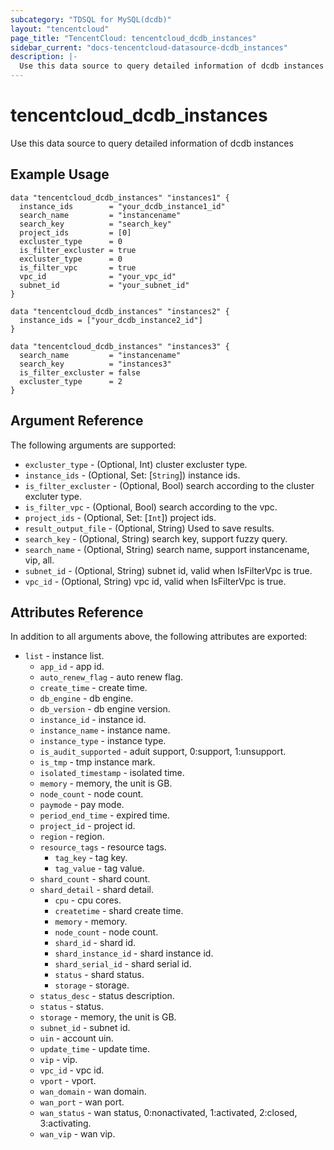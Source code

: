 ```yaml
---
subcategory: "TDSQL for MySQL(dcdb)"
layout: "tencentcloud"
page_title: "TencentCloud: tencentcloud_dcdb_instances"
sidebar_current: "docs-tencentcloud-datasource-dcdb_instances"
description: |-
  Use this data source to query detailed information of dcdb instances
---
```


# tencentcloud_dcdb_instances

Use this data source to query detailed information of dcdb instances

## Example Usage

```hcl
data "tencentcloud_dcdb_instances" "instances1" {
  instance_ids        = "your_dcdb_instance1_id"
  search_name         = "instancename"
  search_key          = "search_key"
  project_ids         = [0]
  excluster_type      = 0
  is_filter_excluster = true
  excluster_type      = 0
  is_filter_vpc       = true
  vpc_id              = "your_vpc_id"
  subnet_id           = "your_subnet_id"
}

data "tencentcloud_dcdb_instances" "instances2" {
  instance_ids = ["your_dcdb_instance2_id"]
}

data "tencentcloud_dcdb_instances" "instances3" {
  search_name         = "instancename"
  search_key          = "instances3"
  is_filter_excluster = false
  excluster_type      = 2
}
```

## Argument Reference

The following arguments are supported:

* `excluster_type` - (Optional, Int) cluster excluster type.
* `instance_ids` - (Optional, Set: [`String`]) instance ids.
* `is_filter_excluster` - (Optional, Bool) search according to the cluster excluter type.
* `is_filter_vpc` - (Optional, Bool) search according to the vpc.
* `project_ids` - (Optional, Set: [`Int`]) project ids.
* `result_output_file` - (Optional, String) Used to save results.
* `search_key` - (Optional, String) search key, support fuzzy query.
* `search_name` - (Optional, String) search name, support instancename, vip, all.
* `subnet_id` - (Optional, String) subnet id, valid when IsFilterVpc is true.
* `vpc_id` - (Optional, String) vpc id, valid when IsFilterVpc is true.

## Attributes Reference

In addition to all arguments above, the following attributes are exported:

* `list` - instance list.
  * `app_id` - app id.
  * `auto_renew_flag` - auto renew flag.
  * `create_time` - create time.
  * `db_engine` - db engine.
  * `db_version` - db engine version.
  * `instance_id` - instance id.
  * `instance_name` - instance name.
  * `instance_type` - instance type.
  * `is_audit_supported` - aduit support, 0:support, 1:unsupport.
  * `is_tmp` - tmp instance mark.
  * `isolated_timestamp` - isolated time.
  * `memory` - memory, the unit is GB.
  * `node_count` - node count.
  * `paymode` - pay mode.
  * `period_end_time` - expired time.
  * `project_id` - project id.
  * `region` - region.
  * `resource_tags` - resource tags.
    * `tag_key` - tag key.
    * `tag_value` - tag value.
  * `shard_count` - shard count.
  * `shard_detail` - shard detail.
    * `cpu` - cpu cores.
    * `createtime` - shard create time.
    * `memory` - memory.
    * `node_count` - node count.
    * `shard_id` - shard id.
    * `shard_instance_id` - shard instance id.
    * `shard_serial_id` - shard serial id.
    * `status` - shard status.
    * `storage` - storage.
  * `status_desc` - status description.
  * `status` - status.
  * `storage` - memory, the unit is GB.
  * `subnet_id` - subnet id.
  * `uin` - account uin.
  * `update_time` - update time.
  * `vip` - vip.
  * `vpc_id` - vpc id.
  * `vport` - vport.
  * `wan_domain` - wan domain.
  * `wan_port` - wan port.
  * `wan_status` - wan status, 0:nonactivated, 1:activated, 2:closed, 3:activating.
  * `wan_vip` - wan vip.


